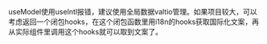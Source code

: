 useModel使用useIntl报错，建议使用全局数据valtio管理。如果项目较大，可以考虑返回一个闭包hooks，在这个闭包函数里用i18n的hooks获取国际化文案，再从实际组件里调用这个hooks就可以取到文案了。
